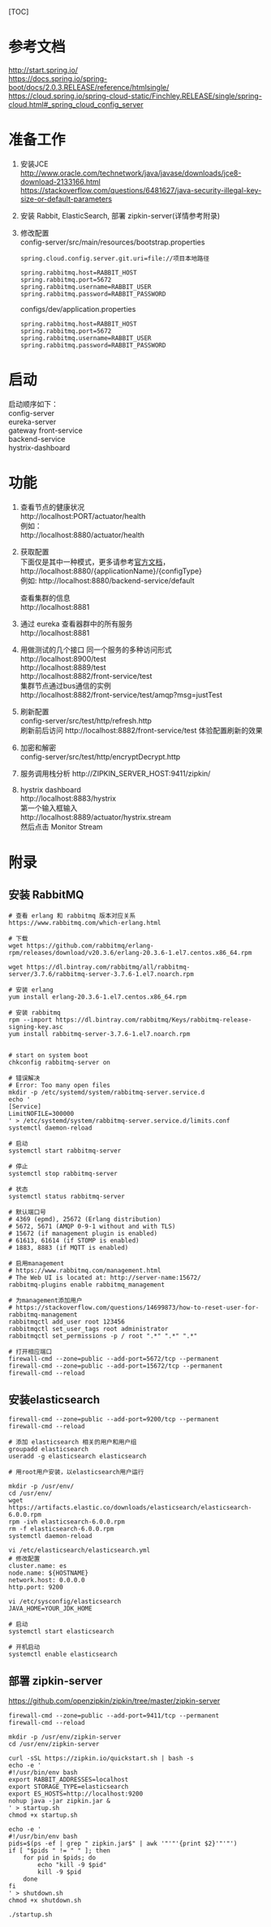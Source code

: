 [TOC]

# 参考文档
http://start.spring.io/  
https://docs.spring.io/spring-boot/docs/2.0.3.RELEASE/reference/htmlsingle/  
https://cloud.spring.io/spring-cloud-static/Finchley.RELEASE/single/spring-cloud.html#_spring_cloud_config_server  

# 准备工作
1. 安装JCE  
    http://www.oracle.com/technetwork/java/javase/downloads/jce8-download-2133166.html  
    https://stackoverflow.com/questions/6481627/java-security-illegal-key-size-or-default-parameters  

2. 安装 Rabbit, ElasticSearch, 部署 zipkin-server(详情参考附录)    

3. 修改配置  
    config-server/src/main/resources/bootstrap.properties  
    ```
    spring.cloud.config.server.git.uri=file://项目本地路径
    
    spring.rabbitmq.host=RABBIT_HOST
    spring.rabbitmq.port=5672
    spring.rabbitmq.username=RABBIT_USER
    spring.rabbitmq.password=RABBIT_PASSWORD
    ```
    configs/dev/application.properties
    ```
    spring.rabbitmq.host=RABBIT_HOST
    spring.rabbitmq.port=5672
    spring.rabbitmq.username=RABBIT_USER
    spring.rabbitmq.password=RABBIT_PASSWORD
    ```
    
# 启动
启动顺序如下：  
config-server  
eureka-server  
gateway
front-service  
backend-service  
hystrix-dashboard  

# 功能
1. 查看节点的健康状况  
    http://localhost:PORT/actuator/health  
    例如：  
    http://localhost:8880/actuator/health  

2. 获取配置  
    下面仅是其中一种模式，更多请参考[官方文档](https://cloud.spring.io/spring-cloud-static/Finchley.RELEASE/single/spring-cloud.html#_quick_start)，  
    http://localhost:8880/{applicationName}/{configType}    
    例如:
    http://localhost:8880/backend-service/default  
    
    查看集群的信息  
    http://localhost:8881  
    
3. 通过 eureka 查看器群中的所有服务      
    http://localhost:8881    
    
4. 用做测试的几个接口
    同一个服务的多种访问形式    
    http://localhost:8900/test  
    http://localhost:8889/test  
    http://localhost:8882/front-service/test  
    集群节点通过bus通信的实例    
    http://localhost:8882/front-service/test/amqp?msg=justTest    
    
5. 刷新配置  
    config-server/src/test/http/refresh.http  
    刷新前后访问 http://localhost:8882/front-service/test 体验配置刷新的效果  
    
6. 加密和解密  
    config-server/src/test/http/encryptDecrypt.http
    
7. 服务调用栈分析
    http://ZIPKIN_SERVER_HOST:9411/zipkin/      
            
8. hystrix dashboard  
    http://localhost:8883/hystrix  
    第一个输入框输入  
    http://localhost:8889/actuator/hystrix.stream  
    然后点击 Monitor Stream  
    
    
# 附录
## 安装 RabbitMQ
```
# 查看 erlang 和 rabbitmq 版本对应关系
https://www.rabbitmq.com/which-erlang.html  

# 下载
wget https://github.com/rabbitmq/erlang-rpm/releases/download/v20.3.6/erlang-20.3.6-1.el7.centos.x86_64.rpm

wget https://dl.bintray.com/rabbitmq/all/rabbitmq-server/3.7.6/rabbitmq-server-3.7.6-1.el7.noarch.rpm  

# 安装 erlang
yum install erlang-20.3.6-1.el7.centos.x86_64.rpm 

# 安装 rabbitmq
rpm --import https://dl.bintray.com/rabbitmq/Keys/rabbitmq-release-signing-key.asc  
yum install rabbitmq-server-3.7.6-1.el7.noarch.rpm    


# start on system boot
chkconfig rabbitmq-server on

# 错误解决
# Error: Too many open files
mkdir -p /etc/systemd/system/rabbitmq-server.service.d
echo '
[Service]
LimitNOFILE=300000
' > /etc/systemd/system/rabbitmq-server.service.d/limits.conf
systemctl daemon-reload

# 启动
systemctl start rabbitmq-server

# 停止
systemctl stop rabbitmq-server

# 状态
systemctl status rabbitmq-server

# 默认端口号
# 4369 (epmd), 25672 (Erlang distribution)
# 5672, 5671 (AMQP 0-9-1 without and with TLS)
# 15672 (if management plugin is enabled)
# 61613, 61614 (if STOMP is enabled)
# 1883, 8883 (if MQTT is enabled)

# 启用management
# https://www.rabbitmq.com/management.html  
# The Web UI is located at: http://server-name:15672/
rabbitmq-plugins enable rabbitmq_management

# 为management添加用户
# https://stackoverflow.com/questions/14699873/how-to-reset-user-for-rabbitmq-management
rabbitmqctl add_user root 123456
rabbitmqctl set_user_tags root administrator
rabbitmqctl set_permissions -p / root ".*" ".*" ".*"

# 打开相应端口
firewall-cmd --zone=public --add-port=5672/tcp --permanent
firewall-cmd --zone=public --add-port=15672/tcp --permanent
firewall-cmd --reload
```

## 安装elasticsearch
```
firewall-cmd --zone=public --add-port=9200/tcp --permanent
firewall-cmd --reload

# 添加 elasticsearch 相关的用户和用户组
groupadd elasticsearch
useradd -g elasticsearch elasticsearch

# 用root用户安装，以elasticsearch用户运行

mkdir -p /usr/env/
cd /usr/env/
wget https://artifacts.elastic.co/downloads/elasticsearch/elasticsearch-6.0.0.rpm
rpm -ivh elasticsearch-6.0.0.rpm
rm -f elasticsearch-6.0.0.rpm
systemctl daemon-reload

vi /etc/elasticsearch/elasticsearch.yml
# 修改配置
cluster.name: es
node.name: ${HOSTNAME}
network.host: 0.0.0.0
http.port: 9200

vi /etc/sysconfig/elasticsearch
JAVA_HOME=YOUR_JDK_HOME

# 启动
systemctl start elasticsearch

# 开机启动
systemctl enable elasticsearch
```

## 部署 zipkin-server  
https://github.com/openzipkin/zipkin/tree/master/zipkin-server  
```
firewall-cmd --zone=public --add-port=9411/tcp --permanent
firewall-cmd --reload

mkdir -p /usr/env/zipkin-server
cd /usr/env/zipkin-server

curl -sSL https://zipkin.io/quickstart.sh | bash -s
echo -e '
#!/usr/bin/env bash
export RABBIT_ADDRESSES=localhost
export STORAGE_TYPE=elasticsearch 
export ES_HOSTS=http://localhost:9200
nohup java -jar zipkin.jar &
' > startup.sh
chmod +x startup.sh

echo -e '
#!/usr/bin/env bash
pids=$(ps -ef | grep " zipkin.jar$" | awk '"'"'{print $2}'"'"')
if [ "$pids " != " " ]; then
    for pid in $pids; do
        echo "kill -9 $pid"
        kill -9 $pid
    done
fi
' > shutdown.sh
chmod +x shutdown.sh

./startup.sh
```
